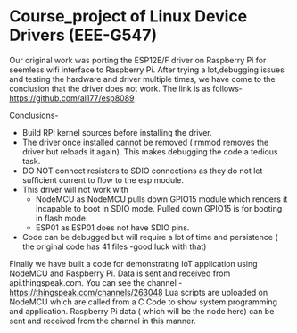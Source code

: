# Course_project of Linux Device Drivers (EEE-G547)

Our original work was porting the ESP12E/F driver on Raspberry Pi for seemless wifi interface to Raspberry Pi. After trying a lot,debugging issues and testing the hardware and driver multiple times, we have come to the conclusion that the driver does not work. The link is as follows-
https://github.com/al177/esp8089

Conclusions-
- Build RPi kernel sources before installing the driver.
- The driver once installed cannot be removed ( rmmod removes the driver but reloads it again). This makes debugging the code a tedious      task.
- DO NOT connect resistors to SDIO connections as they do not let sufficient current to flow to the esp module. 
- This driver will not work with 
   - NodeMCU as NodeMCU pulls down GPIO15 module which renders it incapable to boot in SDIO mode. Pulled down GPIO15 is for booting in 
      flash mode.
   - ESP01 as ESP01 does not have SDIO pins.
- Code can be debugged but will require a lot of time and persistence ( the original code has 41 files -good luck with that)

Finally we have built a code for demonstrating IoT application using NodeMCU and Raspberry Pi.
Data is sent and received from api.thingspeak.com. 
You can see the channel - https://thingspeak.com/channels/263048
Lua scripts are uploaded on NodeMCU which are called from a C Code to show system programming and application. Raspberry Pi data ( which will be the node here) can be sent and received from the channel in this manner.

